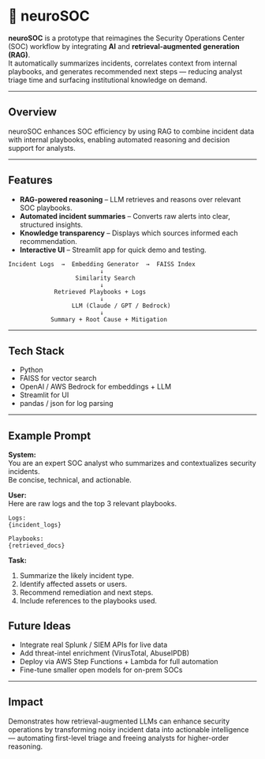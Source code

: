 # 🧠 neuroSOC

**neuroSOC** is a prototype that reimagines the Security Operations Center (SOC) workflow by integrating **AI** and **retrieval-augmented generation (RAG)**.  
It automatically summarizes incidents, correlates context from internal playbooks, and generates recommended next steps — reducing analyst triage time and surfacing institutional knowledge on demand.

---

## Overview

neuroSOC enhances SOC efficiency by using RAG to combine incident data with internal playbooks, enabling automated reasoning and decision support for analysts.

---

## Features

- **RAG-powered reasoning** – LLM retrieves and reasons over relevant SOC playbooks.  
- **Automated incident summaries** – Converts raw alerts into clear, structured insights.  
- **Knowledge transparency** – Displays which sources informed each recommendation.  
- **Interactive UI** – Streamlit app for quick demo and testing.

```
Incident Logs  →  Embedding Generator  →  FAISS Index
                          ↓
                   Similarity Search
                          ↓
             Retrieved Playbooks + Logs
                          ↓
                  LLM (Claude / GPT / Bedrock)
                          ↓
            Summary + Root Cause + Mitigation
```

---

## Tech Stack

- Python  
- FAISS for vector search  
- OpenAI / AWS Bedrock for embeddings + LLM  
- Streamlit for UI  
- pandas / json for log parsing  

---

## Example Prompt

**System:**  
You are an expert SOC analyst who summarizes and contextualizes security incidents.  
Be concise, technical, and actionable.

**User:**  
Here are raw logs and the top 3 relevant playbooks.

```
Logs:
{incident_logs}

Playbooks:
{retrieved_docs}
```

**Task:**  
1. Summarize the likely incident type.  
2. Identify affected assets or users.  
3. Recommend remediation and next steps.  
4. Include references to the playbooks used.


## Future Ideas

- Integrate real Splunk / SIEM APIs for live data  
- Add threat-intel enrichment (VirusTotal, AbuseIPDB)  
- Deploy via AWS Step Functions + Lambda for full automation  
- Fine-tune smaller open models for on-prem SOCs  

---

## Impact

Demonstrates how retrieval-augmented LLMs can enhance security operations by transforming noisy incident data into actionable intelligence — automating first-level triage and freeing analysts for higher-order reasoning.

